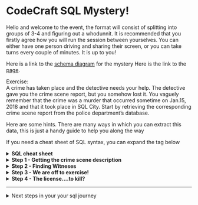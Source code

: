# CodeCraft SQL Mystery!

Hello and welcome to the event, the format will consist of splitting into groups of 3-4 and figuring out a whodunnit.
It is recommended that you firstly agree how you will run the session between yourselves.
You can either have one person driving and sharing their screen, or you can take turns every couple of minutes. It is up to you!

Here is a link to the [schema diagram](https://mystery.knightlab.com/schema.png) for the mystery
Here is the link to the [page](https://mystery.knightlab.com/#experienced).  




Exercise:   
A crime has taken place and the detective needs your help. The detective gave you the crime scene report, but you somehow lost it. You vaguely remember that the crime was a ​murder​ that occurred sometime on ​Jan.15, 2018​ and that it took place in ​SQL City​. Start by retrieving the corresponding crime scene report from the police department’s database.

Here are some hints. There are many ways in which you can extract this data, this is just a handy guide to help you along the way 

If you need a cheat sheet of SQL syntax, you can expand the tag below
<details>
<summary><b>SQL cheat sheet</b></summary>

| Query Description                              | SQL Query                                                                  |
|------------------------------------------------|----------------------------------------------------------------------------|
| Retrieve all columns from a table              | `SELECT * FROM table_name;`                                                |
| Retrieve specific columns from a table         | `SELECT column1, column2 FROM table_name;`                                 |
| Retrieve distinct values from a column         | `SELECT DISTINCT column_name FROM table_name;`                             |
| Filter rows based on a condition               | `SELECT * FROM table_name WHERE condition;`                                |
| Provide alternative filter                     | `SELECT * FROM table_name WHERE condition OR condition`                    |
| Sort results in ascending order                | `SELECT * FROM table_name ORDER BY column_name ASC;`                       |
| Sort results in descending order               | `SELECT * FROM table_name ORDER BY column_name DESC;`                      |
| Inner Join between two tables                  | `SELECT * FROM table1 JOIN table2 ON table1.column = table2.column;`       |
| Left Join (Retrieve all from the left table)   | `SELECT * FROM table1 LEFT JOIN table2 ON table1.column = table2.column;`  |
| Right Join (Retrieve all from the right table) | `SELECT * FROM table1 RIGHT JOIN table2 ON table1.column = table2.column;` |


</details>



<details>
<summary><b>Step 1  - Getting the crime scene description</b></summary>


You will need to run a query on the crime_scene_report table using a ```SELECT``` and ```WHERE``` to find your description

<details>
<summary>Formatting the date</summary>

Formatted date is ```20180115```
</details>

<details>
<summary> Filtering by multiple filters</summary>

You will need to use a ```WHERE BY and AND``` selectors to get filter
</details>

<details>
<summary>Solution</summary>

```
SELECT * 
FROM crime_scene_report 
WHERE type = 'murder'
    AND city = 'SQL City' 
    AND date = 20180115
```
</details>
</details>

<details>
<summary><b>Step 2 - Finding Witneses</b></summary>
So we know that:

- The first witness lives at the last house on “Northwestern Dr”. 
- The second witness, named Annabel, lives somewhere on “Franklin Ave”.

You can run this in one query, but we will run it as 2 separate ones

<details>
<summary><b>Run a join on 2 tables: person and interview</b></summary>

The ways joins work is they match data on the columns which share a vaulue. In this case, we are matching the column 'id' in 'person' table with the column of 'person_id' in the interview table. 

`SELECT *
FROM interview i
JOIN person p 
    ON p.id = person_id`
</details>

<details>
<summary><b>Use the LIKE operator to search for a pattern in a column</b></summary>

``LIKE'%Annabel%' ``
</details>
<details>
<summary><b>First query (SOLUTION)</b></summary>

```
SELECT * 
FROM interview i 
JOIN person p ON p.id = person_id 
WHERE name LIKE'%Annabel%' 
    AND address_street_name = 'Franklin Ave'

```
</details>

<details>
<summary><b>Use an OR operator</b></summary>

Add `Northwestern Dr` using an OR keyword to your query
</details>

<details>
<summary><b>Solution</b></summary>

```
SELECT *
FROM interview i
JOIN person p ON p.id = person_id
WHERE (name LIKE '%Annabel%' AND address_street_name = 'Franklin Ave')
   OR (address_street_name = 'Northwestern Dr')
```
</details>

You now have a little reading to do, so look for the clues relating to the murder. 
</details>

<details>
<summary><b>Step 3 - We are off to exercise!</b></summary>

<details>
<summary><b>You will need a join </b></summary>

Run a join between between get_fit_now_member and get_fit_now_check_in
</details>

<details>
<summary><b>Use previously used operators</b></summary>

Use `WHERE, LIKE and AND` to filter your data
</details>

<details>
<summary><b>Solution</b></summary>

```
SELECT *
FROM get_fit_now_member m
JOIN get_fit_now_check_in c ON m.id = membership_id
WHERE check_in_date = '20180109'
  AND membership_status = 'gold'
  AND membership_id LIKE '48Z%'
```
</details>
</details>


<details>
<summary><b>Step 4 - The license....to kill?</b></summary>

Ok last query you can do this!!

<details>
<summary><b>We love the joins! </b></summary>

You will need to run a join on person and drivers_license
</details>

<details>
<summary><b>Use IN operator </b></summary>

Use an IN to look for person's ID thats either `28819` or `67318`.
</details>

<details>
<summary><b>Solution</b></summary>

```
SELECT *
FROM drivers_license d
JOIN person p ON p.license_id = d.id
WHERE p.id IN ('28819', '67318')
```
</details>


</details>


***

<details>
<summary>Next steps in your your sql journey</summary>

DUM DUM DUUUUUM! You found out there was more to the story than meets the eye.

Complete the extra challenge if you have time - you should have all the tools now from your earlier work!

<details>
<summary><b>Step 1 - Finding the interview by person (SOLUTION ONLY) </b></summary>

```SQL
SELECT * 
FROM interview 
WHERE person_id = 67318
```

</details>

<details>
<summary><b>Step 2 - Look for the other clues(SOLUTION ONLY)</b></summary>

```SQL
SELECT id 
FROM drivers_license 
WHERE car_model = 'Model S' 
AND gender = 'female'
```
</details>

<details>
<summary><b>Step 3 - The event (SOLUTION ONLY)</b></summary>

```SQL
SELECT * 
FROM person 
WHERE license_id IN ('202298', '291182', '918773')
```
</details>
</details>
